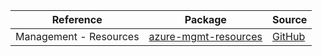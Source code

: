 | Reference | Package | Source |
|---|---|---|
|Management - Resources|[azure-mgmt-resources](https://repo1.maven.org/maven2/com/microsoft/azure/azure-mgmt-resources)|[GitHub](https://github.com/Azure/azure-sdk-for-java/blob/main/)|
